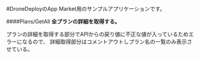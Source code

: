 #DroneDeployのApp Market用のサンプルアプリケーションです。

####Plans/GetAll
**全プランの詳細を取得する。** 

プランの詳細を取得する部分でAPIからの戻り値に不正な値が入っているためエラーになるので、
詳細取得部分はコメントアウトしプラン名の一覧のみ表示させている。


